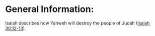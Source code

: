 # General Information:

Isaiah describes how Yahweh will destroy the people of Judah ([Isaiah 30:12-13](./12.md)).